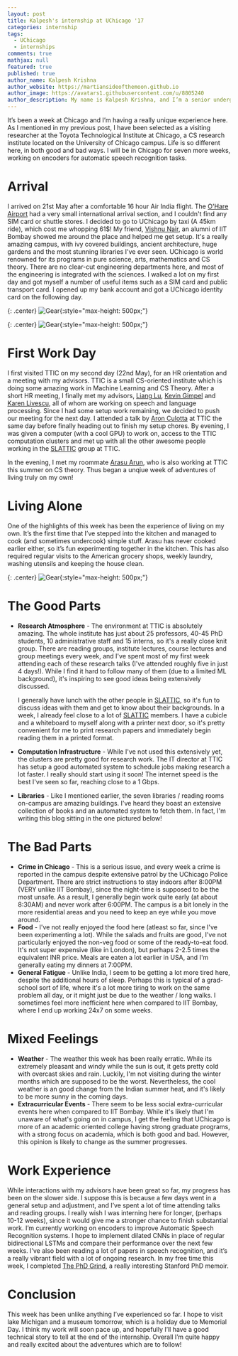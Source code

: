 ```yaml
---
layout: post
title: Kalpesh's internship at UChicago '17
categories: internship
tags:
  - UChicago
  - internships
comments: true
mathjax: null
featured: true
published: true
author_name: Kalpesh Krishna
author_website: https://martiansideofthemoon.github.io
author_image: https://avatars1.githubusercontent.com/u/8805240
author_description: My name is Kalpesh Krishna, and I’m a senior undergraduate student of Electrical Engineering at IIT Bombay.
---
```


It’s been a week at Chicago and I’m having a really unique experience here. As I mentioned in my previous post, I have been selected as a visiting researcher at the Toyota Technological Institute at Chicago, a CS research institute located on the University of Chicago campus. Life is so different here, in both good and bad ways. I will be in Chicago for seven more weeks, working on encoders for automatic speech recognition tasks.

# Arrival

I arrived on 21st May after a comfortable 16 hour Air India flight. The [O'Hare Airport](http://www.flychicago.com/ohare/home/pages/default.aspx) had a very small international arrival section, and I couldn't find any SIM card or shuttle stores. I decided to go to UChicago by taxi (A 45km ride), which cost me whopping 61$! My friend, [Vishnu Nair](https://www.linkedin.com/in/vishnu-nair-9393a34b/?ppe=1), an alumni of IIT Bombay showed me around the place and helped me get setup. It's a really amazing campus, with ivy covered buildings, ancient architecture, huge gardens and the most stunning libraries I've ever seen. UChicago is world renowned for its programs in pure science, arts, mathematics and CS theory. There are no clear-cut engineering departments here, and most of the engineering is integrated with the sciences. I walked a lot on my first day and got myself a number of useful items such as a SIM card and public transport card. I opened up my bank account and got a UChicago identity card on the following day.

{: .center}
![Gear](http://martiansideofthemoon.github.io/assets/uchicago-ivy.jpg "Gear"){:style="max-height: 500px;"}

{: .center}
![Gear](http://martiansideofthemoon.github.io/assets/uchicago-park.jpg "Gear"){:style="max-height: 500px;"}


# First Work Day
I first visited TTIC on my second day (22nd May), for an HR orientation and a meeting with my advisors. TTIC is a small CS-oriented institute which is doing some amazing work in Machine Learning and CS Theory. After a short HR meeting, I finally met my advisors, [Liang Lu](http://ttic.uchicago.edu/~llu/), [Kevin Gimpel](http://ttic.uchicago.edu/~kgimpel/) and [Karen Livescu](http://ttic.uchicago.edu/~klivescu), all of whom are working on speech and language processing. Since I had some setup work remaining, we decided to push our meeting for the next day. I attended a talk by [Aron Culotta](http://cs.iit.edu/~culotta/) at TTIC the same day before finally heading out to finish my setup chores. By evening, I was given a computer (with a cool GPU) to work on, access to the TTIC computation clusters and met up with all the other awesome people working in the [SLATTIC](http://ttic.uchicago.edu/~klivescu/SLATTIC/) group at TTIC.

In the evening, I met my roommate [Arasu Arun](https://www.facebook.com/thearasuarun), who is also working at TTIC this summer on CS theory. Thus began a unqiue week of adventures of living truly on my own!

# Living Alone

One of the highlights of this week has been the experience of living on my own. It’s the first time that I’ve stepped into the kitchen and managed to cook (and sometimes undercook) simple stuff. Arasu has never cooked earlier either, so it’s fun experimenting together in the kitchen. This has also required regular visits to the American grocery shops, weekly laundry, washing utensils and keeping the house clean.

{: .center}
![Gear](https://summerblog.insightiitb.org/wp-content/uploads/2017/06/mansueto-768x432.jpg "Gear"){:style="max-height: 500px;"}

# The Good Parts
* **Research Atmosphere** - The environment at TTIC is absolutely amazing. The whole institute has just about 25 professors, 40-45 PhD students, 10 administrative staff and 15 interns, so it's a really close knit group. There are reading groups, institute lectures, course lectures and group meetings every week, and I've spent most of my first week attending each of these research talks (I've attended roughly five in just 4 days!). While I find it hard to follow many of them (due to a limited ML background), it's inspiring to see good ideas being extensively discussed.

  I generally have lunch with the other people in [SLATTIC](http://ttic.uchicago.edu/~klivescu/SLATTIC/), so it's fun to discuss ideas with them and get to know about their backgrounds. In a week, I already feel close to a lot of [SLATTIC](http://ttic.uchicago.edu/~klivescu/SLATTIC/) members.
  I have a cubicle and a whiteboard to myself along with a printer next door, so it's pretty convenient for me to print research papers and immediately begin reading them in a printed format.

* **Computation Infrastructure** - While I've not used this extensively yet, the clusters are pretty good for research work. The IT director at TTIC has setup a good automated system to schedule jobs making research a lot faster. I really should start using it soon! The internet speed is the best I've seen so far, reaching close to a 1 Gbps.

* **Libraries** - Like I mentioned earlier, the seven libraries / reading rooms on-campus are amazing buildings. I've heard they boast an extensive collection of books and an automated system to fetch them. In fact, I'm writing this blog sitting in the one pictured below!


# The Bad Parts
* **Crime in Chicago** - This is a serious issue, and every week a crime is reported in the campus despite extensive patrol by the UChicago Police Department. There are strict instructions to stay indoors after 8:00PM (VERY unlike IIT Bombay), since the night-time is supposed to be the most unsafe. As a result, I generally begin work quite early (at about 8:30AM) and never work after 6:00PM. The campus is a bit lonely in the more residential areas and you need to keep an eye while you move around.
* **Food** - I've not really enjoyed the food here (atleast so far, since I've been experimenting a lot). While the salads and fruits are good, I've not particularly enjoyed the non-veg food or some of the ready-to-eat food. It's not super expensive (like in London), but perhaps 2-2.5 times the equivalent INR price. Meals are eaten a lot earlier in USA, and I'm generally eating my dinners at 7:00PM.
* **General Fatigue** - Unlike India, I seem to be getting a lot more tired here, despite the additional hours of sleep. Perhaps this is typical of a grad-school sort of life, where it's a lot more tiring to work on the same problem all day, or it might just be due to the weather / long walks. I sometimes feel more inefficient here when compared to IIT Bombay, where I end up working 24x7 on some weeks.

# Mixed Feelings

* **Weather** - The weather this week has been really erratic. While its extremely pleasant and windy while the sun is out, it gets pretty cold with overcast skies and rain. Luckily, I'm not visiting during the winter months which are supposed to be the worst. Nevertheless, the cool weather is an good change from the Indian summer heat, and it's likely to be more sunny in the coming days.
* **Extracurricular Events** - There seem to be less social extra-curricular events here when compared to IIT Bombay. While it's likely that I'm unaware of what's going on in campus, I get the feeling that UChicago is more of an academic oriented college having strong graduate programs, with a strong focus on academia, which is both good and bad. However, this opinion is likely to change as the summer progresses.

# Work Experience

While interactions with my advisors have been great so far, my progress has been on the slower side. I suppose this is because a few days went in a general setup and adjustment, and I’ve spent a lot of time attending talks and reading groups. I really wish I was interning here for longer, (perhaps 10-12 weeks), since it would give me a stronger chance to finish substantial work. I’m currently working on encoders to improve Automatic Speech Recognition systems. I hope to implement dilated CNNs in place of regular bidirectional LSTMs and compare their performance over the next few weeks. I’ve also been reading a lot of papers in speech recognition, and it’s a really vibrant field with a lot of ongoing research. In my free time this week, I completed [The PhD Grind](http://pgbovine.net/PhD-memoir/pguo-PhD-grind.pdf), a really interesting Stanford PhD memoir.

# Conclusion

This week has been unlike anything I’ve experienced so far. I hope to visit lake Michigan and a museum tomorrow, which is a holiday due to Memorial Day. I think my work will soon pace up, and hopefully I’ll have a good technical story to tell at the end of the internship. Overall I’m quite happy and really excited about the adventures which are to follow!